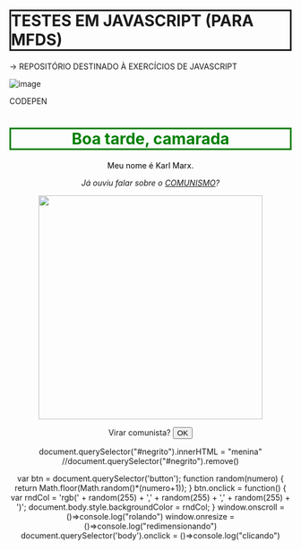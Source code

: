 # TESTES EM JAVASCRIPT (PARA MFDS)

-> REPOSITÓRIO DESTINADO À EXERCÍCIOS DE JAVASCRIPT

![image](https://github.com/mareshbard/testesJS/assets/125154278/22a214f6-2439-4fa7-a07d-41168c9cda5e)

CODEPEN


<html>
 <head>
  <meta charset="utf-8">
   <title>USRR</title>
 </head>
  <div align = "center"
 <body background = "">
 <h1 class="centralizado" style="color: green;">Boa tarde, camarada</h1>
 <p style="color: black;">Meu nome é Karl Marx. </p>
  <p id="negrito"> Já ouviu falar sobre o <a href="https://pt.wikipedia.org/wiki/Comunismo">COMUNISMO</a>? </p>
<img height="400
em" src="https://th.bing.com/th/id/R.22b7deba86a2947f02ec3a90a5db7bb9?rik=U9P5wx4uI2lgaQ&pid=ImgRaw&r=0"/>
  </div>
  </p>
 </body>
</html>
<div align = "center"
<h1 id = "xyz" >Virar comunista? </h1>
<button> OK </button>

  
<style>
h1 {border-style: solid}
#negrito {font-style: italic}
</style>


document.querySelector("#negrito").innerHTML = "menina"
//document.querySelector("#negrito").remove()

var btn = document.querySelector('button');
function random(numero) {
 return Math.floor(Math.random()*(numero+1));
}
btn.onclick = function() {
 var rndCol = 'rgb(' + random(255) + ',' + random(255) + ',' + 
random(255) + ')';
 document.body.style.backgroundColor = rndCol;
}
window.onscroll = ()=>console.log("rolando")
window.onresize = ()=>console.log("redimensionando") 
document.querySelector('body').onclick = ()=>console.log("clicando")
